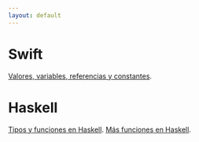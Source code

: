 ```yaml
---
layout: default
---
```


# Swift

[Valores, variables, referencias y constantes](./swift-values-references-constants.html).

# Haskell

[Tipos y funciones en Haskell](./haskell-types.html).
[Más funciones en Haskell](./more-functions.html).

